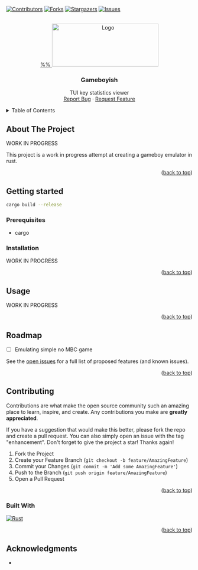 <a name="readme-top"></a>

<!-- PROJECT SHIELDS -->
<!--
*** I'm using markdown "reference style" links for readability.
*** Reference links are enclosed in brackets [ ] instead of parentheses ( ).
*** See the bottom of this document for the declaration of the reference variables
*** for contributors-url, forks-url, etc. This is an optional, concise syntax you may use.
*** https://www.markdownguide.org/basic-syntax/#reference-style-links
-->
[![Contributors][contributors-shield]][contributors-url]
[![Forks][forks-shield]][forks-url]
[![Stargazers][stars-shield]][stars-url]
[![Issues][issues-shield]][issues-url]



<!-- PROJECT LOGO -->
<br />
<div align="center">
  <a href="https://github.com/tetsugakusha256/Gameboyish">
    %% <img src="images/no.png" alt="Logo" width="288" height="116">
  </a>

<h3 align="center">Gameboyish</h3>

  <p align="center">
    TUI key statistics viewer
    <br />
    <a href="https://github.com/tetsugakusha256/Gameboyish/issues">Report Bug</a>
    ·
    <a href="https://github.com/tetsugakusha256/Gameboyish/issues">Request Feature</a>
  </p>
</div>



<!-- TABLE OF CONTENTS -->
<details>
  <summary>Table of Contents</summary>
  <ol>
    <li>
      <a href="#about-the-project">About The Project</a>
    </li>
    <li>
      <a href="#getting-started">Getting Started</a>
      <ul>
        <li><a href="#prerequisites">Prerequisites</a></li>
        <li><a href="#installation">Installation</a></li>
      </ul>
    </li>
    <li><a href="#usage">Usage</a></li>
    <li><a href="#roadmap">Roadmap</a></li>
    <li><a href="#contributing">Contributing</a></li>
    <li><a href="#built-with">Built With</a></li>
    <li><a href="#acknowledgments">Acknowledgments</a></li>
  </ol>
</details>



<!-- ABOUT THE PROJECT -->
## About The Project

WORK IN PROGRESS

This project is a work in progress attempt at creating a gameboy emulator in rust.


<p align="right">(<a href="#readme-top">back to top</a>)</p>



<!-- GETTING STARTED -->
## Getting started

```sh
cargo build --release
```

### Prerequisites

* cargo

### Installation

WORK IN PROGRESS

<p align="right">(<a href="#readme-top">back to top</a>)</p>



<!-- USAGE EXAMPLES -->
## Usage

WORK IN PROGRESS

<p align="right">(<a href="#readme-top">back to top</a>)</p>



<!-- ROADMAP -->
## Roadmap

- [ ] Emulating simple no MBC game

See the [open issues](https://github.com/tetsugakusha256/Gameboyish/issues) for a full list of proposed features (and known issues).

<p align="right">(<a href="#readme-top">back to top</a>)</p>



<!-- CONTRIBUTING -->
## Contributing

Contributions are what make the open source community such an amazing place to learn, inspire, and create. Any contributions you make are **greatly appreciated**.

If you have a suggestion that would make this better, please fork the repo and create a pull request. You can also simply open an issue with the tag "enhancement".
Don't forget to give the project a star! Thanks again!

1. Fork the Project
2. Create your Feature Branch (`git checkout -b feature/AmazingFeature`)
3. Commit your Changes (`git commit -m 'Add some AmazingFeature'`)
4. Push to the Branch (`git push origin feature/AmazingFeature`)
5. Open a Pull Request

<p align="right">(<a href="#readme-top">back to top</a>)</p>

### Built With

[![Rust][Rust-shield]][Rust-url]

<p align="right">(<a href="#readme-top">back to top</a>)</p>

<!-- ACKNOWLEDGMENTS -->
## Acknowledgments

* []()

<!-- MARKDOWN LINKS & IMAGES -->
[contributors-shield]: https://img.shields.io/github/contributors/tetsugakusha256/Gameboyish.svg?style=for-the-badge
[contributors-url]: https://github.com/tetsugakusha256/Gameboyish/graphs/contributors
[forks-shield]: https://img.shields.io/github/forks/tetsugakusha256/Gameboyish.svg?style=for-the-badge
[forks-url]: https://github.com/tetsugakusha256/Gameboyish/network/members
[stars-shield]: https://img.shields.io/github/stars/tetsugakusha256/Gameboyish.svg?style=for-the-badge
[stars-url]: https://github.com/tetsugakusha256/Gameboyish/stargazers
[issues-shield]: https://img.shields.io/github/issues/tetsugakusha256/Gameboyish.svg?style=for-the-badge
[issues-url]: https://github.com/tetsugakusha256/Gameboyish/issues
[license-shield]: https://img.shields.io/github/license/tetsugakusha256/Gameboyish.svg?style=for-the-badge
[license-url]: https://github.com/tetsugakusha256/Gameboyish/blob/master/LICENSE.txt
[linkedin-shield]: https://img.shields.io/badge/-LinkedIn-black.svg?style=for-the-badge&logo=linkedin&colorB=555
[linkedin-url]: https://linkedin.com/in/linkedin_username
[Rust-shield]: https://img.shields.io/badge/Rust-000000?style=for-the-badge&logo=rust&logoColor=white
[Rust-url]: https://rust-lang.org
